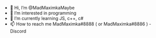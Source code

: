 - 👋 Hi, I’m @MadMaximkaMaybe
- 👀 I’m interested in programming
- 🌱 I’m currently learning JS, c++, c#
- 📫 How to reach me MadMaximka#8888 ( or MadMaximka#8886 ) - Discord
